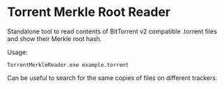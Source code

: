 # Torrent Merkle Root Reader
Standalone tool to read contents of BitTorrent v2 compatible .torrent files and show their Merkle root hash.

Usage:
```
TorrentMerkleReader.exe example.torrent
```

Can be useful to search for the same copies of files on different trackers.

